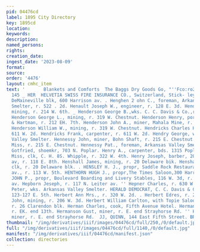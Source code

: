 ```yaml
---
pid: 04476cd
label: 1895 City Directory
key: 1895cd
location: 
keywords: 
description: 
named_persons: 
rights: 
creation_date: 
ingest_date: '2023-08-09'
format: 
source: 
order: '4476'
layout: cmhc_item
text: '       Blankets and Comforts  The Baggs Dry Goods Go, "''Fco:ro2 racrison ave.  HEL
  145 _ HER  HELVETIA SWISS FIRE INSURANCE CO., Switzerland, Stick- ley & Shaw, agts,
  DeMaineville blk, 600 Harrison av. . Henghen 2 ohn C., foreman, Arkansas Valley
  Smelter, r. 522 . 2d. Henault Joseph W., engineer, r. 128 E. 3d. Henderson Amos,
  mining, r. 214 W. 6th. _ Henderson George B.,wks. C. C. Davis & Co.,r. 319 W. Chestnut.
  Henderson George L., mining, r. 319 W. Chestnut. Henderson Henry, porter, Schabelka
  & Hartman, r. 212 EH. 7th. Henderson John A., miner, Mahala Mine, r. 513 E. 7th.
  Henderson William W., mining, r. 319 W. Chestnut. Hendricks Charles H., miner, r.
  611 W. 2d. Hendricks Frank, carpenter, r. 611 W. 2d. Hendry George, wheeler, Arkansas
  Valley Smelter. Hennessy John, miner, Bohn Shaft, r. 215 E. Chestnut. Hennessy Mary
  Miss, r. 215 E. Chestnut. Hennessy Pat., foreman, Arkansas Valley Smelter. Henning
  Gotfried, shoemkr, 703 N. Poplar. Henry A., carpenter, bds. 1315 Poplar. Henry Irene
  Miss, clk, C. H. 8S. Whipple, r. 322 W. 4th. Henry Joseph, barber, 209 Harrison
  av, r. 118 E. 8th. Henshall James, mining, r. 20 Delaware bik. Henshall James L.,
  clk, r. 20 Delaware blk. . HENSLEY H. J., propr, Saddle Rock Restaurant, 417 Harrison
  av., r. 113 W. 5th. HENTHORN HUGH J., propr,The Times Saloon,300 Harrison av. HEPBORN
  JOHN P., propr, Boulevard Boarding and Livery Stables, 116 W. 3d, r. 117 N. Leiter
  av. Hepborn Jeseph, r. 117 N. Leiter av. '' Hepner Charles, r. 630 W. Front. Hepp
  Peter, wks. Arkansas Valley Smelter. HERALD DEMOCRAT, C. C. Davis & Co., proprs,
  123-127 E. 5th. Herbert Ann Mrs., r. 320 W. 2d. . Herbert Edres, r. 206 W. 3d. Herbert
  John, mining, r. 206 W. 3d. Herbert William Carlton, with Topie Saloon. Herff .
  r. 26 Clarendon blk. Herman Charles, cook, Fifth Avenue Hotel. Herman Thomas, miner,
  r. EK. end 13th. Hermanson Gust, miner, r. E. end Strayhorse Rd. '' Hermanson Matt,
  miner, r. E. end Strayhorse Rd.  JJ, QUINN, 144 East Fifth Street. BRUSHES    '
thumbnail: "/img/derivatives/iiif/images/04476cd/full/250,/0/default.jpg"
full: "/img/derivatives/iiif/images/04476cd/full/1140,/0/default.jpg"
manifest: "/img/derivatives/iiif/04476cd/manifest.json"
collection: directories
---
```

